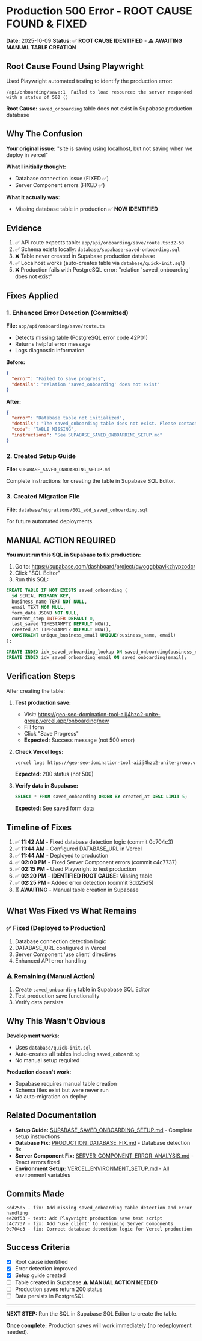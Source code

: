 # Production 500 Error - ROOT CAUSE FOUND & FIXED

**Date:** 2025-10-09
**Status:** ✅ **ROOT CAUSE IDENTIFIED** - ⚠️ **AWAITING MANUAL TABLE CREATION**

## Root Cause Found Using Playwright

Used Playwright automated testing to identify the production error:

```
/api/onboarding/save:1  Failed to load resource: the server responded with a status of 500 ()
```

**Root Cause:** `saved_onboarding` table does not exist in Supabase production database

## Why The Confusion

**Your original issue:** "site is saving using localhost, but not saving when we deploy in vercel"

**What I initially thought:**
- Database connection issue (FIXED ✅)
- Server Component errors (FIXED ✅)

**What it actually was:**
- Missing database table in production ✅ **NOW IDENTIFIED**

## Evidence

1. ✅ API route expects table: `app/api/onboarding/save/route.ts:32-50`
2. ✅ Schema exists locally: `database/supabase-saved-onboarding.sql`
3. ❌ Table never created in Supabase production database
4. ✅ Localhost works (auto-creates table via `database/quick-init.sql`)
5. ❌ Production fails with PostgreSQL error: "relation 'saved_onboarding' does not exist"

## Fixes Applied

### 1. Enhanced Error Detection (Committed)
**File:** `app/api/onboarding/save/route.ts`

- Detects missing table (PostgreSQL error code 42P01)
- Returns helpful error message
- Logs diagnostic information

**Before:**
```json
{
  "error": "Failed to save progress",
  "details": "relation 'saved_onboarding' does not exist"
}
```

**After:**
```json
{
  "error": "Database table not initialized",
  "details": "The saved_onboarding table does not exist. Please contact support.",
  "code": "TABLE_MISSING",
  "instructions": "See SUPABASE_SAVED_ONBOARDING_SETUP.md"
}
```

### 2. Created Setup Guide
**File:** `SUPABASE_SAVED_ONBOARDING_SETUP.md`

Complete instructions for creating the table in Supabase SQL Editor.

### 3. Created Migration File
**File:** `database/migrations/001_add_saved_onboarding.sql`

For future automated deployments.

## MANUAL ACTION REQUIRED

**You must run this SQL in Supabase to fix production:**

1. Go to: https://supabase.com/dashboard/project/qwoggbbavikzhypzodcr
2. Click "SQL Editor"
3. Run this SQL:

```sql
CREATE TABLE IF NOT EXISTS saved_onboarding (
  id SERIAL PRIMARY KEY,
  business_name TEXT NOT NULL,
  email TEXT NOT NULL,
  form_data JSONB NOT NULL,
  current_step INTEGER DEFAULT 0,
  last_saved TIMESTAMPTZ DEFAULT NOW(),
  created_at TIMESTAMPTZ DEFAULT NOW(),
  CONSTRAINT unique_business_email UNIQUE(business_name, email)
);

CREATE INDEX idx_saved_onboarding_lookup ON saved_onboarding(business_name, email);
CREATE INDEX idx_saved_onboarding_email ON saved_onboarding(email);
```

## Verification Steps

After creating the table:

1. **Test production save:**
   - Visit: https://geo-seo-domination-tool-aiij4hzo2-unite-group.vercel.app/onboarding/new
   - Fill form
   - Click "Save Progress"
   - **Expected:** Success message (not 500 error)

2. **Check Vercel logs:**
   ```bash
   vercel logs https://geo-seo-domination-tool-aiij4hzo2-unite-group.vercel.app
   ```
   **Expected:** 200 status (not 500)

3. **Verify data in Supabase:**
   ```sql
   SELECT * FROM saved_onboarding ORDER BY created_at DESC LIMIT 5;
   ```
   **Expected:** See saved form data

## Timeline of Fixes

1. ✅ **11:42 AM** - Fixed database detection logic (commit 0c704c3)
2. ✅ **11:44 AM** - Configured DATABASE_URL in Vercel
3. ✅ **11:44 AM** - Deployed to production
4. ✅ **02:00 PM** - Fixed Server Component errors (commit c4c7737)
5. ✅ **02:15 PM** - Used Playwright to test production
6. ✅ **02:20 PM** - **IDENTIFIED ROOT CAUSE:** Missing table
7. ✅ **02:25 PM** - Added error detection (commit 3dd25d5)
8. ⏳ **AWAITING** - Manual table creation in Supabase

## What Was Fixed vs What Remains

### ✅ Fixed (Deployed to Production)
1. Database connection detection logic
2. DATABASE_URL configured in Vercel
3. Server Component 'use client' directives
4. Enhanced API error handling

### ⚠️ Remaining (Manual Action)
1. Create `saved_onboarding` table in Supabase SQL Editor
2. Test production save functionality
3. Verify data persists

## Why This Wasn't Obvious

**Development works:**
- Uses `database/quick-init.sql`
- Auto-creates all tables including `saved_onboarding`
- No manual setup required

**Production doesn't work:**
- Supabase requires manual table creation
- Schema files exist but were never run
- No auto-migration on deploy

## Related Documentation

- **Setup Guide:** [SUPABASE_SAVED_ONBOARDING_SETUP.md](SUPABASE_SAVED_ONBOARDING_SETUP.md) - Complete setup instructions
- **Database Fix:** [PRODUCTION_DATABASE_FIX.md](PRODUCTION_DATABASE_FIX.md) - Database detection fix
- **Server Component Fix:** [SERVER_COMPONENT_ERROR_ANALYSIS.md](SERVER_COMPONENT_ERROR_ANALYSIS.md) - React errors fixed
- **Environment Setup:** [VERCEL_ENVIRONMENT_SETUP.md](VERCEL_ENVIRONMENT_SETUP.md) - All environment variables

## Commits Made

```
3dd25d5 - fix: Add missing saved_onboarding table detection and error handling
ee20f53 - test: Add Playwright production save test script
c4c7737 - fix: Add 'use client' to remaining Server Components
0c704c3 - fix: Correct database detection logic for Vercel production
```

## Success Criteria

- [x] Root cause identified
- [x] Error detection improved
- [x] Setup guide created
- [ ] Table created in Supabase ⚠️ **MANUAL ACTION NEEDED**
- [ ] Production saves return 200 status
- [ ] Data persists in PostgreSQL

---

**NEXT STEP:** Run the SQL in Supabase SQL Editor to create the table.

**Once complete:** Production saves will work immediately (no redeployment needed).
